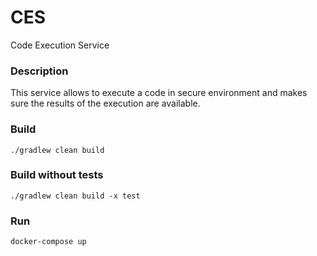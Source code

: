 # CES
Code Execution Service

### Description
This service allows to execute a code in secure environment 
and makes sure the results of the execution are available.

### Build
```./gradlew clean build```

### Build without tests
```./gradlew clean build -x test```

### Run
```docker-compose up```
